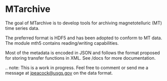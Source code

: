 # MTarchive

The goal of MTarchive is to develop tools for archiving magnetotelluric (MT) time series data.  

The preferred format is HDF5 and has been adopted to conform to MT data.  The module mth5 contains reading/writing capabilities.  

Most of the metadata is encoded in JSON and follows the format proposed for storing transfer functions in XML.  See /docs for more documentation.  

.. note: This is a work in progress.  Feel free to comment or send me a message at jpeacock@usgs.gov on the data format.
